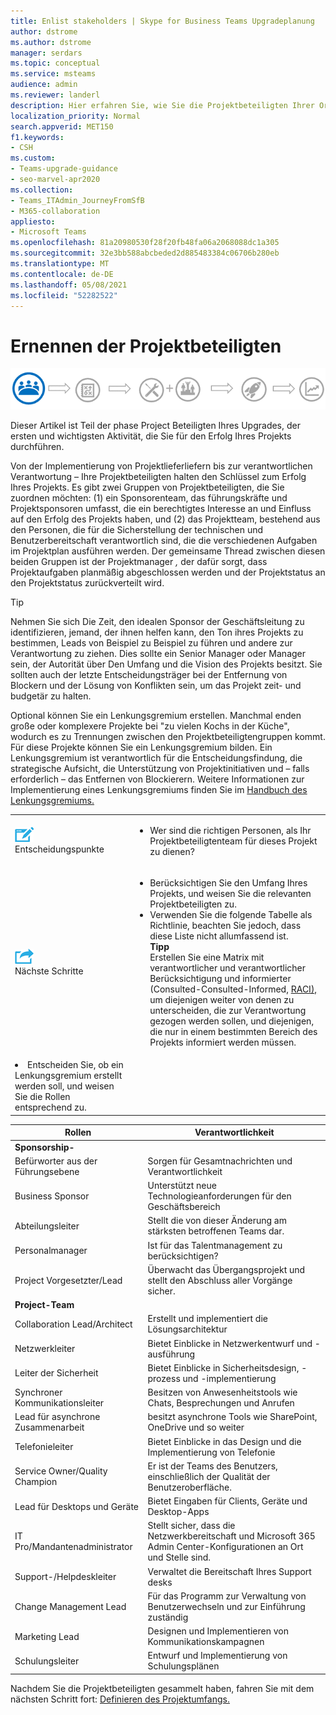 ```yaml
---
title: Enlist stakeholders | Skype for Business Teams Upgradeplanung
author: dstrome
ms.author: dstrome
manager: serdars
ms.topic: conceptual
ms.service: msteams
audience: admin
ms.reviewer: landerl
description: Hier erfahren Sie, wie Sie die Projektbeteiligten Ihrer Organisation strukturieren, um sicherzustellen, Microsoft Teams Upgrade erfolgreich ist.
localization_priority: Normal
search.appverid: MET150
f1.keywords:
- CSH
ms.custom:
- Teams-upgrade-guidance
- seo-marvel-apr2020
ms.collection:
- Teams_ITAdmin_JourneyFromSfB
- M365-collaboration
appliesto:
- Microsoft Teams
ms.openlocfilehash: 81a20980530f28f20fb48fa06a2068088dc1a305
ms.sourcegitcommit: 32e3bb588abcbeded2d885483384c06706b280eb
ms.translationtype: MT
ms.contentlocale: de-DE
ms.lasthandoff: 05/08/2021
ms.locfileid: "52282522"
---
```

# <a name="enlist-your-project-stakeholders"></a>Ernennen der Projektbeteiligten

![Abbildung, die den Status der Beteiligten beim Upgrade zeigt](media/upgrade-banner-stakeholders.png "Phasen des Upgradewegs, mit Betonung auf dem Zusammenkunftsteam der Projektbeteiligten")

Dieser Artikel ist Teil der phase Project Beteiligten Ihres Upgrades, der ersten und wichtigsten Aktivität, die Sie für den Erfolg Ihres Projekts durchführen.

Von der Implementierung von Projektlieferliefern bis zur verantwortlichen Verantwortung – Ihre Projektbeteiligten halten den Schlüssel zum Erfolg Ihres Projekts. Es gibt zwei Gruppen von Projektbeteiligten, die Sie  zuordnen möchten: (1) ein Sponsorenteam, das führungskräfte und Projektsponsoren umfasst, die ein berechtigtes Interesse an und Einfluss auf den Erfolg des Projekts haben, und (2) das Projektteam, bestehend aus den Personen, die für die Sicherstellung der technischen und Benutzerbereitschaft verantwortlich sind, die die verschiedenen Aufgaben im Projektplan ausführen werden. Der gemeinsame Thread zwischen diesen beiden Gruppen ist der Projektmanager _,_ der dafür sorgt, dass Projektaufgaben planmäßig abgeschlossen werden und der Projektstatus an den Projektstatus zurückverteilt wird.

> [!Tip]
> Nehmen Sie sich Die Zeit, den idealen Sponsor der Geschäftsleitung zu identifizieren, jemand, der ihnen helfen kann, den Ton ihres Projekts zu bestimmen, Leads von Beispiel zu Beispiel zu führen und andere zur Verantwortung zu ziehen. Dies sollte ein Senior Manager oder Manager sein, der Autorität über Den Umfang und die Vision des Projekts besitzt. Sie sollten auch der letzte Entscheidungsträger bei der Entfernung von Blockern und der Lösung von Konflikten sein, um das Projekt zeit- und budgetär zu halten.

Optional können Sie ein Lenkungsgremium erstellen. Manchmal enden große oder komplexere Projekte bei "zu vielen Kochs in der Küche", wodurch es zu Trennungen zwischen den Projektbeteiligtengruppen kommt. Für diese Projekte können Sie ein Lenkungsgremium bilden. Ein Lenkungsgremium ist verantwortlich für die Entscheidungsfindung, die strategische Aufsicht, die Unterstützung von Projektinitiativen und – falls erforderlich – das Entfernen von Blockierern. Weitere Informationen zur Implementierung eines Lenkungsgremiums finden Sie im [Handbuch des Lenkungsgremiums.](./envision-steering-committee-complete-guide.md)

| | |
|---|---|
| ![Ein Symbol mit Entscheidungspunkten](media/audio_conferencing_image7.png) <br/>Entscheidungspunkte | <ul><li>Wer sind die richtigen Personen, als Ihr Projektbeteiligtenteam für dieses Projekt zu dienen?</li></ul> |
| ![Ein Symbol, das die nächsten Schritte darstellt](media/audio_conferencing_image9.png)<br/>Nächste Schritte | <ul><li>Berücksichtigen Sie den Umfang Ihres Projekts, und weisen Sie die relevanten Projektbeteiligten zu.</li><li>Verwenden Sie die folgende Tabelle als Richtlinie, beachten Sie jedoch, dass diese Liste nicht allumfassend ist.<br><strong>Tipp</strong><br>Erstellen Sie eine Matrix mit verantwortlicher und verantwortlicher Berücksichtigung und informierter (Consulted-Consulted-Informed, [RACI),](https://en.wikipedia.org/wiki/Responsibility_assignment_matrix) um diejenigen weiter von denen zu unterscheiden, die zur Verantwortung gezogen werden sollen, und diejenigen, die nur in einem bestimmten Bereich des Projekts informiert werden müssen.</li> |
| <li>Entscheiden Sie, ob ein Lenkungsgremium erstellt werden soll, und weisen Sie die Rollen entsprechend zu.</li></ul> | |

|  Rollen | Verantwortlichkeit |
|---|---|
| **Sponsorship-** | |
| Befürworter aus der Führungsebene | Sorgen für Gesamtnachrichten und Verantwortlichkeit |
| Business Sponsor | Unterstützt neue Technologieanforderungen für den Geschäftsbereich |
| Abteilungsleiter | Stellt die von dieser Änderung am stärksten betroffenen Teams dar. |
| Personalmanager | Ist für das Talentmanagement zu berücksichtigen? |
| Project Vorgesetzter/Lead | Überwacht das Übergangsprojekt und stellt den Abschluss aller Vorgänge sicher. |
| **Project-Team** | |
| Collaboration Lead/Architect | Erstellt und implementiert die Lösungsarchitektur |
| Netzwerkleiter | Bietet Einblicke in Netzwerkentwurf und -ausführung |
| Leiter der Sicherheit | Bietet Einblicke in Sicherheitsdesign, -prozess und -implementierung |
| Synchroner Kommunikationsleiter | Besitzen von Anwesenheitstools wie Chats, Besprechungen und Anrufen |
| Lead für asynchrone Zusammenarbeit | besitzt asynchrone Tools wie SharePoint, OneDrive und so weiter |
| Telefonieleiter | Bietet Einblicke in das Design und die Implementierung von Telefonie |
| Service Owner/Quality Champion | Er ist der Teams des Benutzers, einschließlich der Qualität der Benutzeroberfläche. |
| Lead für Desktops und Geräte | Bietet Eingaben für Clients, Geräte und Desktop-Apps |
| IT Pro/Mandantenadministrator | Stellt sicher, dass die Netzwerkbereitschaft und Microsoft 365 Admin Center-Konfigurationen an Ort und Stelle sind. |
| Support-/Helpdeskleiter | Verwaltet die Bereitschaft Ihres Support desks |
| Change Management Lead | Für das Programm zur Verwaltung von Benutzerwechseln und zur Einführung zuständig |
| Marketing Lead | Designen und Implementieren von Kommunikationskampagnen |
| Schulungsleiter | Entwurf und Implementierung von Schulungsplänen |

Nachdem Sie die Projektbeteiligten gesammelt haben, fahren Sie mit dem nächsten Schritt fort: [Definieren des Projektumfangs.](./upgrade-define-project-scope.md)